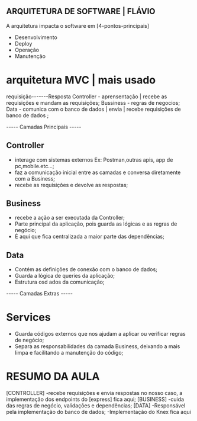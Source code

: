  ## ARQUITETURA DE SOFTWARE | FLÁVIO 

A arquitetura impacta o software em [4-pontos-principais]

 - Desenvolvimento
 - Deploy
 - Operação
 - Manutenção

# arquitetura MVC | mais usado

   requisição-------Resposta
        Controller - aprensentação | recebe as requisições e mandam as requisições;
        Bussiness -  regras de negocios;
        Data -  comunica com o banco de dados | envia | recebe requisições de banco de dados ;

----- Camadas Principais -----
## Controller 
- interage com sistemas externos  Ex: Postman,outras apis, app de pc,mobile.etc...;
- faz a comunicação inicial entre as camadas e conversa diretamente com a Business;
- recebe as requisições e devolve as respostas;

## Business
- recebe a ação a ser executada da Controller;
- Parte principal da aplicação, pois guarda as lógicas e as regras de negócio;
- É aqui que fica centralizada a maior parte das dependências;

## Data
- Contém as definições de conexão com o banco de dados;
- Guarda a lógica de queries da aplicação;
- Estrutura osd ados da comunicação;

----- Camadas Extras -----

# Services
- Guarda códigos externos que nos ajudam a aplicar ou verificar regras de negócio;
- Separa as responsabilidades da camada Business, deixando a mais limpa e facilitando a manutenção do código;

# RESUMO DA AULA

[CONTROLLER]
        -recebe requisições e envia respostas no nosso caso, a implementação dos endpoints do [express] fica aqui;
[BUSINESS]
        -cuida das regras de negócio, validações e dependências;
[DATA]
        -Responsável pela implementação do banco de dados;
        -Implementação do Knex fica aqui